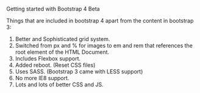 Getting started with Bootstrap 4 Beta

Things that are included in bootstrap 4 apart from the content in bootstrap 3:

1. Better and Sophisticated grid system.
2. Switched from px and % for images to em and rem that references the root element of the HTML Document.
3. Includes Flexbox support.
4. Added reboot. (Reset CSS files)
5. Uses SASS. (Bootstrap 3 came with LESS support)
6. No more IE8 support.
7. Lots and lots of better CSS and JS.
